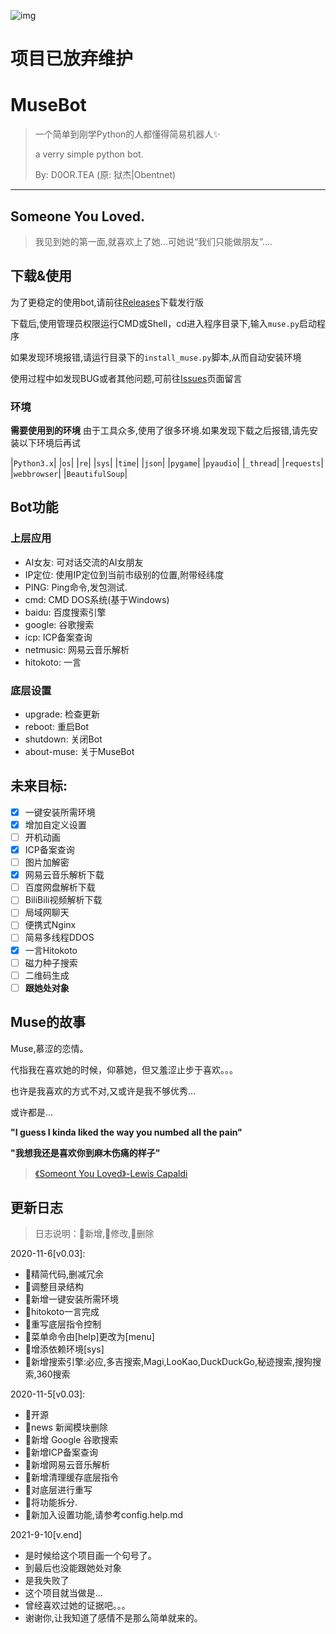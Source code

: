 ![img](https://i.loli.net/2020/11/05/vb3RXq6nfUQVcDC.png)

# 项目已放弃维护

# MuseBot

> 一个简单到刚学Python的人都懂得简易机器人✨
>
> a verry simple python bot.
>
> By: D0OR.TEA (原: 狱杰|Obentnet)

------


## Someone You Loved.

> 我见到她的第一面,就喜欢上了她...可她说“我们只能做朋友”....

## 下载&使用
为了更稳定的使用bot,请前往[Releases](https://github.com/obentnet/MuseBot/releases)下载发行版

下载后,使用管理员权限运行CMD或Shell，cd进入程序目录下,输入`muse.py`启动程序

如果发现环境报错,请运行目录下的```install_muse.py```脚本,从而自动安装环境

使用过程中如发现BUG或者其他问题,可前往[Issues](https://github.com/obentnet/MuseBot/issues)页面留言

### 环境

**需要使用到的环境**
由于工具众多,使用了很多环境.如果发现下载之后报错,请先安装以下环境后再试


|``Python3.x``|
|``os``|
|``re``|
|``sys``|
|``time``|
|``json``|
|``pygame``|
|``pyaudio``|
|``_thread``|
|``requests``|
|``webbrowser``|
|``BeautifulSoup``|


## Bot功能

### 上层应用

* AI女友: 可对话交流的AI女朋友
* IP定位: 使用IP定位到当前市级别的位置,附带经纬度
* PING: Ping命令,发包测试.
* cmd: CMD DOS系统(基于Windows)
* baidu: 百度搜索引擎
* google: 谷歌搜索
* icp: ICP备案查询
* netmusic: 网易云音乐解析
* hitokoto: 一言

### 底层设置
* upgrade: 检查更新
* reboot: 重启Bot
* shutdown: 关闭Bot
* about-muse: 关于MuseBot

## 未来目标:
- [x] 一键安装所需环境
- [x] 增加自定义设置
- [ ] 开机动画
- [x] ICP备案查询
- [ ] 图片加解密
- [x] 网易云音乐解析下载
- [ ] 百度网盘解析下载
- [ ] BiliBili视频解析下载
- [ ] 局域网聊天
- [ ] 便携式Nginx
- [ ] 简易多线程DDOS
- [x] 一言Hitokoto
- [ ] 磁力种子搜索
- [ ] 二维码生成
- [ ] **跟她处对象**

## Muse的故事

Muse,慕涩的恋情。

代指我在喜欢她的时候，仰慕她，但又羞涩止步于喜欢。。。

也许是我喜欢的方式不对,又或许是我不够优秀...

或许都是...

**"I guess I kinda liked the way you numbed all the pain"**

**"我想我还是喜欢你到麻木伤痛的样子"**

> [《Someont You Loved》-Lewis Capaldi](http://music.163.com/song?id=1323911406&userid=323938887)

## 更新日志
> 日志说明：💚新增,💙修改,🧡删除

2020-11-6[v0.03]:
 - 💚精简代码,删减冗余
 - 💚调整目录结构
 - 💚新增一键安装所需环境
 - 💚hitokoto一言完成
 - 💚重写底层指令控制
 - 💙菜单命令由[help]更改为[menu]
 - 💚增添依赖环境[sys]
 - 💚新增搜索引擎:必应,多吉搜索,Magi,LooKao,DuckDuckGo,秘迹搜索,搜狗搜索,360搜索

2020-11-5[v0.03]:
 - 💚开源
 - 🧡news 新闻模块删除
 - 💚新增 Google 谷歌搜索
 - 💚新增ICP备案查询
 - 💚新增网易云音乐解析
 - 💚新增清理缓存底层指令
 - 💙对底层进行重写
 - 💙将功能拆分.
 - 💚新加入设置功能,请参考config.help.md

2021-9-10[v.end]
 - 是时候给这个项目画一个句号了。
 - 到最后也没能跟她处对象
 - 是我失败了
 - 这个项目就当做是...
 - 曾经喜欢过她的证据吧。。。
 - 谢谢你,让我知道了感情不是那么简单就来的。
